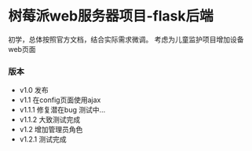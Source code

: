 # 树莓派web服务器项目-flask后端
初学，总体按照官方文档，结合实际需求微调。
考虑为儿童监护项目增加设备web页面
### 版本
* v1.0 发布
* v1.1 在config页面使用ajax
* v1.1.1 修复潜在bug 测试中...
* v1.1.2 大致测试完成
* v1.2 增加管理员角色
* v1.2.1 测试完成